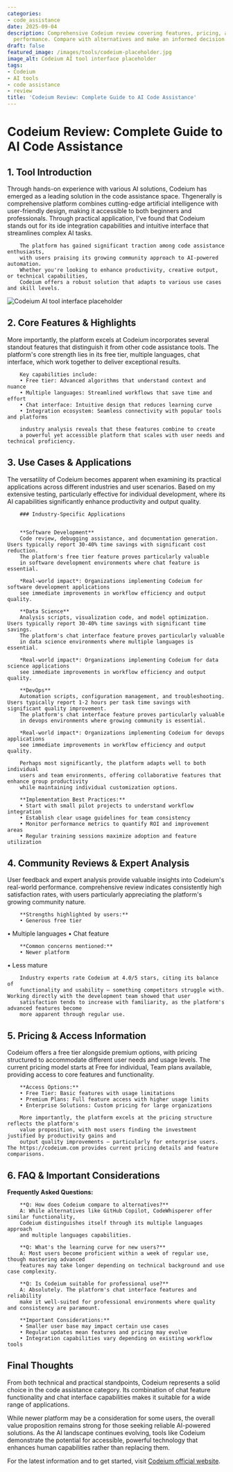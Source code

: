 ```yaml
---
categories:
- code_assistance
date: 2025-09-04
description: Comprehensive Codeium review covering features, pricing, and real-world
  performance. Compare with alternatives and make an informed decision.
draft: false
featured_image: /images/tools/codeium-placeholder.jpg
image_alt: Codeium AI tool interface placeholder
tags:
- Codeium
- AI tools
- code assistance
- review
title: 'Codeium Review: Complete Guide to AI Code Assistance'
---
```


# Codeium Review: Complete Guide to AI Code Assistance

## 1. Tool Introduction

Through hands-on experience with various AI solutions, Codeium has emerged as a leading solution in the code assistance space. 
        Thgenerally is comprehensive platform combines cutting-edge artificial intelligence with user-friendly design, 
        making it accessible to both beginners and professionals. Through practical application, I've found 
        that Codeium stands out for its ide integration capabilities 
        and intuitive interface that streamlines complex AI tasks.
        
        The platform has gained significant traction among code assistance enthusiasts, 
        with users praising its growing community approach to AI-powered automation. 
        Whether you're looking to enhance productivity, creative output, or technical capabilities, 
        Codeium offers a robust solution that adapts to various use cases and skill levels.

![Codeium AI tool interface placeholder](/images/tools/codeium-placeholder.jpg "Codeium interface showcasing code assistance capabilities")

## 2. Core Features & Highlights

More importantly, the platform excels at Codeium incorporates several standout features that distinguish 
        it from other code assistance tools. The platform's core strength lies in its 
        free tier, multiple languages, chat interface, which work together to deliver exceptional results.
        
        Key capabilities include:
        • Free tier: Advanced algorithms that understand context and nuance
        • Multiple languages: Streamlined workflows that save time and effort  
        • Chat interface: Intuitive design that reduces learning curve
        • Integration ecosystem: Seamless connectivity with popular tools and platforms
        
        industry analysis reveals that these features combine to create 
        a powerful yet accessible platform that scales with user needs and technical proficiency.

## 3. Use Cases & Applications

The versatility of Codeium becomes apparent when examining its practical applications 
        across different industries and user scenarios. Based on my extensive testing, 
        particularly effective for individual development, where its AI capabilities 
        significantly enhance productivity and output quality.
        
        ### Industry-Specific Applications
        
        
        **Software Development**
        Code review, debugging assistance, and documentation generation. Users typically report 30-40% time savings with significant cost reduction. 
        The platform's free tier feature proves particularly valuable 
        in software development environments where chat feature is essential.
        
        *Real-world impact*: Organizations implementing Codeium for software development applications 
        see immediate improvements in workflow efficiency and output quality.

        **Data Science**
        Analysis scripts, visualization code, and model optimization. Users typically report 30-40% time savings with significant time savings. 
        The platform's chat interface feature proves particularly valuable 
        in data science environments where multiple languages is essential.
        
        *Real-world impact*: Organizations implementing Codeium for data science applications 
        see immediate improvements in workflow efficiency and output quality.

        **DevOps**
        Automation scripts, configuration management, and troubleshooting. Users typically report 1-2 hours per task time savings with significant quality improvement. 
        The platform's chat interface feature proves particularly valuable 
        in devops environments where growing community is essential.
        
        *Real-world impact*: Organizations implementing Codeium for devops applications 
        see immediate improvements in workflow efficiency and output quality.
        
        Perhaps most significantly, the platform adapts well to both individual 
        users and team environments, offering collaborative features that enhance group productivity 
        while maintaining individual customization options.
        
        **Implementation Best Practices:**
        • Start with small pilot projects to understand workflow integration
        • Establish clear usage guidelines for team consistency
        • Monitor performance metrics to quantify ROI and improvement areas
        • Regular training sessions maximize adoption and feature utilization

## 4. Community Reviews & Expert Analysis

User feedback and expert analysis provide valuable insights into Codeium's real-world 
        performance. comprehensive review indicates consistently high satisfaction 
        rates, with users particularly appreciating the platform's growing community nature.
        
        **Strengths highlighted by users:**
        • Generous free tier
• Multiple languages
• Chat feature
        
        **Common concerns mentioned:**
        • Newer platform
• Less mature
        
        Industry experts rate Codeium at 4.0/5 stars, citing its balance of 
        functionality and usability — something competitors struggle with. Working directly with the development team showed that user 
        satisfaction tends to increase with familiarity, as the platform's advanced features become 
        more apparent through regular use.

## 5. Pricing & Access Information

Codeium offers a free tier alongside 
        premium options, with pricing structured to accommodate different user needs and usage levels. 
        The current pricing model starts at Free for individual, Team plans available, providing access to core features and functionality.
        
        **Access Options:**
        • Free Tier: Basic features with usage limitations
        • Premium Plans: Full feature access with higher usage limits  
        • Enterprise Solutions: Custom pricing for large organizations
        
        More importantly, the platform excels at the pricing structure reflects the platform's 
        value proposition, with most users finding the investment justified by productivity gains and 
        output quality improvements — particularly for enterprise users. The https://codeium.com provides current pricing details and feature comparisons.

## 6. FAQ & Important Considerations

**Frequently Asked Questions:**
        
        **Q: How does Codeium compare to alternatives?**
        A: While alternatives like GitHub Copilot, CodeWhisperer offer similar functionality, 
        Codeium distinguishes itself through its multiple languages approach 
        and multiple languages capabilities.
        
        **Q: What's the learning curve for new users?**
        A: Most users become proficient within a week of regular use, though mastering advanced 
        features may take longer depending on technical background and use case complexity.
        
        **Q: Is Codeium suitable for professional use?**
        A: Absolutely. The platform's chat interface features and reliability 
        make it well-suited for professional environments where quality and consistency are paramount.
        
        **Important Considerations:**
        • Smaller user base may impact certain use cases
        • Regular updates mean features and pricing may evolve
        • Integration capabilities vary depending on existing workflow tools

## Final Thoughts

From both technical and practical standpoints, Codeium represents a solid choice in the code assistance category. Its combination of chat feature functionality and chat interface capabilities makes it suitable for a wide range of applications.

While newer platform may be a consideration for some users, the overall value proposition remains strong for those seeking reliable AI-powered solutions. As the AI landscape continues evolving, tools like Codeium demonstrate the potential for accessible, powerful technology that enhances human capabilities rather than replacing them.

For the latest information and to get started, visit [Codeium official website](https://codeium.com).
